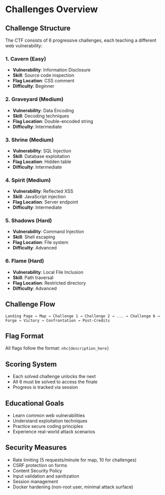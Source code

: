 # Challenges Overview

## Challenge Structure

The CTF consists of 6 progressive challenges, each teaching a different web vulnerability:

### 1. Cavern (Easy)
- **Vulnerability**: Information Disclosure
- **Skill**: Source code inspection
- **Flag Location**: CSS comment
- **Difficulty**: Beginner

### 2. Graveyard (Medium)
- **Vulnerability**: Data Encoding
- **Skill**: Decoding techniques
- **Flag Location**: Double-encoded string
- **Difficulty**: Intermediate

### 3. Shrine (Medium)
- **Vulnerability**: SQL Injection
- **Skill**: Database exploitation
- **Flag Location**: Hidden table
- **Difficulty**: Intermediate

### 4. Spirit (Medium)
- **Vulnerability**: Reflected XSS
- **Skill**: JavaScript injection
- **Flag Location**: Server endpoint
- **Difficulty**: Intermediate

### 5. Shadows (Hard)
- **Vulnerability**: Command Injection
- **Skill**: Shell escaping
- **Flag Location**: File system
- **Difficulty**: Advanced

### 6. Flame (Hard)
- **Vulnerability**: Local File Inclusion
- **Skill**: Path traversal
- **Flag Location**: Restricted directory
- **Difficulty**: Advanced

## Challenge Flow

```
Landing Page → Map → Challenge 1 → Challenge 2 → ... → Challenge 6 → Forge → Victory → Confrontation → Post-Credits
```

## Flag Format

All flags follow the format: `nhc{description_here}`

## Scoring System

- Each solved challenge unlocks the next
- All 6 must be solved to access the finale
- Progress is tracked via session

## Educational Goals

- Learn common web vulnerabilities
- Understand exploitation techniques
- Practice secure coding principles
- Experience real-world attack scenarios

## Security Measures

- Rate limiting (5 requests/minute for map, 10 for challenges)
- CSRF protection on forms
- Content Security Policy
- Input validation and sanitization
- Session management
- Docker hardening (non-root user, minimal attack surface)
